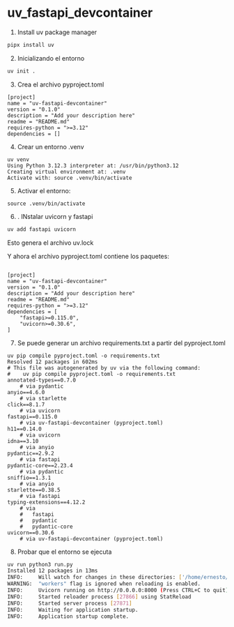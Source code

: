 # uv_fastapi_devcontainer


1. Install uv package manager

```bash
pipx install uv 
```

2. Inicializando el entorno
```bash
uv init . 
```
3. Crea el archivo pyproject.toml

```
[project]
name = "uv-fastapi-devcontainer"
version = "0.1.0"
description = "Add your description here"
readme = "README.md"
requires-python = ">=3.12"
dependencies = []
```


4. Crear un entorno .venv
```
uv venv
Using Python 3.12.3 interpreter at: /usr/bin/python3.12
Creating virtual environment at: .venv
Activate with: source .venv/bin/activate
```

5. Activar  el entorno:
```aiignore
source .venv/bin/activate
```

6. . INstalar uvicorn y fastapi

```bash 
uv add fastapi uvicorn
```

Esto genera el archivo uv.lock 

Y ahora el archivo pyproject.toml contiene los paquetes:
```aiignore

[project]
name = "uv-fastapi-devcontainer"
version = "0.1.0"
description = "Add your description here"
readme = "README.md"
requires-python = ">=3.12"
dependencies = [
    "fastapi>=0.115.0",
    "uvicorn>=0.30.6",
]

```

7. Se puede generar un archivo requirements.txt a partir del pyproject.toml

```aiignore
uv pip compile pyproject.toml -o requirements.txt
Resolved 12 packages in 602ms
# This file was autogenerated by uv via the following command:
#    uv pip compile pyproject.toml -o requirements.txt
annotated-types==0.7.0
    # via pydantic
anyio==4.6.0
    # via starlette
click==8.1.7
    # via uvicorn
fastapi==0.115.0
    # via uv-fastapi-devcontainer (pyproject.toml)
h11==0.14.0
    # via uvicorn
idna==3.10
    # via anyio
pydantic==2.9.2
    # via fastapi
pydantic-core==2.23.4
    # via pydantic
sniffio==1.3.1
    # via anyio
starlette==0.38.5
    # via fastapi
typing-extensions==4.12.2
    # via
    #   fastapi
    #   pydantic
    #   pydantic-core
uvicorn==0.30.6
    # via uv-fastapi-devcontainer (pyproject.toml)
```
8. Probar que el entorno se ejecuta

```bash 
uv run python3 run.py 
Installed 12 packages in 13ms
INFO:     Will watch for changes in these directories: ['/home/ernesto/PycharmProjects/uv_fastapi_devcontainer']
WARNING:  "workers" flag is ignored when reloading is enabled.
INFO:     Uvicorn running on http://0.0.0.0:8000 (Press CTRL+C to quit)
INFO:     Started reloader process [27866] using StatReload
INFO:     Started server process [27871]
INFO:     Waiting for application startup.
INFO:     Application startup complete.
```
